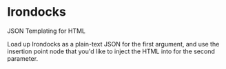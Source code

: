 # Irondocks
JSON Templating for HTML

Load up Irondocks as a plain-text JSON for the first argument, and use the insertion point node that you'd like to inject the HTML into for the second parameter.